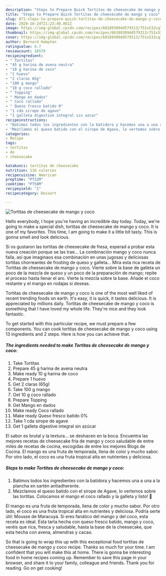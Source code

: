 ```yaml
---
description: "Steps to Prepare Quick Tortitas de cheesecake de mango y coco"
title: "Steps to Prepare Quick Tortitas de cheesecake de mango y coco"
slug: 871-steps-to-prepare-quick-tortitas-de-cheesecake-de-mango-y-coco
date: 2020-10-24T21:23:40.861Z
image: https://img-global.cpcdn.com/recipes/68189309dd579313/751x532cq70/tortitas-de-cheesecake-de-mango-y-coco-foto-principal.jpg
thumbnail: https://img-global.cpcdn.com/recipes/68189309dd579313/751x532cq70/tortitas-de-cheesecake-de-mango-y-coco-foto-principal.jpg
cover: https://img-global.cpcdn.com/recipes/68189309dd579313/751x532cq70/tortitas-de-cheesecake-de-mango-y-coco-foto-principal.jpg
author: Bernard Hampton
ratingvalue: 4.7
reviewcount: 16579
recipeingredient:
- " Tortitas"
- "45 g harina de avena neutra"
- "10 g harina de coco"
- "1 huevo"
- "2 claras 65g"
- "100 g mango"
- "10 g coco rallado"
- " Topping"
- " Mango en dados"
- " Coco rallado"
- " Queso fresco batido 0"
- "1 cda sirope de agave"
- "1 galleta digestive integral sin azcar"
recipeinstructions:
- "Batimos todos los ingredientes con la batidora y hacemos una a una a la plancha en sartén antiadherente."
- "Mezclamos el queso batido con el sirope de Agave, lo vertemos sobre las tortitas. Colocamos el mango el coco rallado y la galleta y listo! 🥞"
categories:
- Recipe
tags:
- tortitas
- de
- cheesecake

katakunci: tortitas de cheesecake 
nutrition: 116 calories
recipecuisine: American
preptime: "PT22M"
cooktime: "PT58M"
recipeyield: "1"
recipecategory: Dessert

---
```



![Tortitas de cheesecake de mango y coco](https://img-global.cpcdn.com/recipes/68189309dd579313/751x532cq70/tortitas-de-cheesecake-de-mango-y-coco-foto-principal.jpg)

Hello everybody, I hope you're having an incredible day today. Today, we're going to make a special dish, tortitas de cheesecake de mango y coco. It is one of my favorites. This time, I am going to make it a little bit tasty. This is gonna smell and look delicious.

Si os gustaron las tortitas de cheesecake de fresa, esperad a probar esta nueva creación porque se las trae… La combinación mango y coco nunca falla, así que imaginaos esa combinación en unas jugosas y deliciosas tortitas chorreantes de frosting de queso y galleta… Mira esta rica receta de Tortitas de cheesecake de mango y coco. Vierte sobre la base de galleta un poco de la mezcla de queso y un poco de la preparación de mango; repite el proceso hasta llenar el aro. Vierte la mezcla sobre la base. Añade el coco restante y el mango en rodajas si deseas.

Tortitas de cheesecake de mango y coco is one of the most well liked of recent trending foods on earth. It's easy, it is quick, it tastes delicious. It is appreciated by millions daily. Tortitas de cheesecake de mango y coco is something that I have loved my whole life. They're nice and they look fantastic.


To get started with this particular recipe, we must prepare a few components. You can cook tortitas de cheesecake de mango y coco using 13 ingredients and 2 steps. Here is how you can achieve that.

<!--inarticleads1-->

##### The ingredients needed to make Tortitas de cheesecake de mango y coco:

1. Take  Tortitas
1. Prepare 45 g harina de avena neutra
1. Make ready 10 g harina de coco
1. Prepare 1 huevo
1. Get 2 claras (65g)
1. Take 100 g mango
1. Get 10 g coco rallado
1. Prepare  Topping
1. Get  Mango en dados
1. Make ready  Coco rallado
1. Make ready  Queso fresco batido 0%
1. Take 1 cda sirope de agave
1. Get 1 galleta digestive integral sin azúcar


El sabor es brutal y la textura… se deshacen en la boca. Encuentra las mejores recetas de cheesecake fria de mango y coco saludable de entre miles de recetas de cocina, escogidas de entre los mejores Blogs de Cocina. El mango es una fruta de temporada, llena de color y mucho sabor. Por otro lado, el coco es una fruta tropical alta en nutrientes y deliciosa. 

<!--inarticleads2-->

##### Steps to make Tortitas de cheesecake de mango y coco:

1. Batimos todos los ingredientes con la batidora y hacemos una a una a la plancha en sartén antiadherente.
1. Mezclamos el queso batido con el sirope de Agave, lo vertemos sobre las tortitas. Colocamos el mango el coco rallado y la galleta y listo! 🥞


El mango es una fruta de temporada, llena de color y mucho sabor. Por otro lado, el coco es una fruta tropical alta en nutrientes y deliciosa. Podría serte útil: Mousse de Maracuyá. Si eres fanático del mango y del coco, esta receta es ideal. Esta tarta hecha con queso fresco batido, mango y coco, veréis que rica, fresca y saludable, hasta la base de la cheesecake, que esta hecha con avena, almendras y cacao. 

So that is going to wrap this up with this exceptional food tortitas de cheesecake de mango y coco recipe. Thanks so much for your time. I am confident that you will make this at home. There is gonna be interesting food in home recipes coming up. Remember to save this page in your browser, and share it to your family, colleague and friends. Thank you for reading. Go on get cooking!
